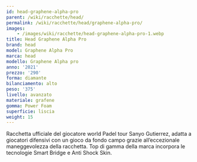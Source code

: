 ```yaml
---
id: head-graphene-alpha-pro
parent: /wiki/racchette/head/
permalink: /wiki/racchette/head/graphene-alpha-pro/
images:
    - /images/wiki/racchette/head-graphene-alpha-pro-1.webp
title: Head Graphene Alpha Pro
brand: head
model: Graphene Alpha Pro
marca: head
modello: Graphene Alpha pro
anno: '2021'
prezzo: '290'
forma: diamante
bilanciamento: alto
peso: '375'
livello: avanzato
materiale: grafene
gomma: Power Foam
superficie: liscia
weight: 15
---
```

Racchetta ufficiale del giocatore world Padel tour Sanyo Gutierrez, adatta a giocatori difensivi con un gioco da fondo campo grazie all’eccezionale maneggevolezza della racchetta. Top di gamma della marca incorpora le tecnologie Smart Bridge e Anti Shock Skin.